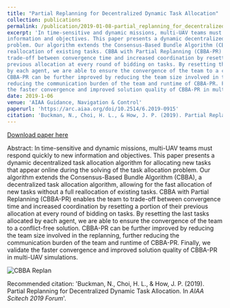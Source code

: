 ```yaml
---
title: "Partial Replanning for Decentralized Dynamic Task Allocation"
collection: publications
permalink: /publication/2019-01-08-partial_replanning_for_decentralized_dynamic_task_allocation
excerpt: 'In time-sensitive and dynamic missions, multi-UAV teams must respond quickly to new
information and objectives. This paper presents a dynamic decentralized task allocation algorithm for allocating new tasks that appear online during the solving of the task allocation
problem. Our algorithm extends the Consensus-Based Bundle Algorithm (CBBA), a decentralized task allocation algorithm, allowing for the fast allocation of new tasks without a full
reallocation of existing tasks. CBBA with Partial Replanning (CBBA-PR) enables the team to
trade-off between convergence time and increased coordination by resetting a portion of their
previous allocation at every round of bidding on tasks. By resetting the last tasks allocated
by each agent, we are able to ensure the convergence of the team to a conflict-free solution.
CBBA-PR can be further improved by reducing the team size involved in the replanning, further
reducing the communication burden of the team and runtime of CBBA-PR. Finally, we validate
the faster convergence and improved solution quality of CBBA-PR in multi-UAV simulations.'
date: 2019-1-06
venue: 'AIAA Guidance, Navigation & Control'
paperurl: 'https://arc.aiaa.org/doi/10.2514/6.2019-0915'
citation: 'Buckman, N., Choi, H. L., & How, J. P. (2019). Partial Replanning for Decentralized Dynamic Task Allocation. In  <i>AIAA Scitech 2019 Forum</i>.'
---
```


[Download paper here](http://noambuckman.github.io/files/2019_01_08_scitech_final.pdf)

Abstract:
In time-sensitive and dynamic missions, multi-UAV teams must respond quickly to new
information and objectives. This paper presents a dynamic decentralized task allocation algorithm for allocating new tasks that appear online during the solving of the task allocation
problem. Our algorithm extends the Consensus-Based Bundle Algorithm (CBBA), a decentralized task allocation algorithm, allowing for the fast allocation of new tasks without a full
reallocation of existing tasks. CBBA with Partial Replanning (CBBA-PR) enables the team to
trade-off between convergence time and increased coordination by resetting a portion of their
previous allocation at every round of bidding on tasks. By resetting the last tasks allocated
by each agent, we are able to ensure the convergence of the team to a conflict-free solution.
CBBA-PR can be further improved by reducing the team size involved in the replanning, further
reducing the communication burden of the team and runtime of CBBA-PR. Finally, we validate
the faster convergence and improved solution quality of CBBA-PR in multi-UAV simulations.

![CBBA Replan](https://noambuckman.github.io/images/papers_2018_01_07_scitech_cbbapr.png)



Recommended citation: 'Buckman, N., Choi, H. L., & How, J. P. (2019). Partial Replanning for Decentralized Dynamic Task Allocation. In  <i>AIAA Scitech 2019 Forum</i>'.
